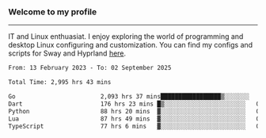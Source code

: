 ### Welcome to my profile

---

IT and Linux enthuasiat. I enjoy exploring the world of programming and desktop Linux configuring and customization. You can find my configs and scripts for Sway and Hyprland [here](https://github.com/uroborosq/mess-of-linux-configurations).

<!-- <div display="block">
 	<img align="left" width="48%" alt="isocalendar" src=".github/metrics/isocalendar_metrics.svg" />
	<img align="center" width="48%" alt="contributions" src=".github/metrics/contributions_metrics.svg" />
	<img align="center" alt="languages" src=".github/metrics/languages_metrics.svg" />
</div> -->

<!-- ![](https://komarev.com/ghpvc/?username=uroborosq&color=success&style=flat-square) -->
<!-- [](https://img.shields.io/github/last-commit/uroborosq/uroborosq?label=Profile%20updated&style=flat-square) -->

<!--START_SECTION:waka-->

```txt
From: 13 February 2023 - To: 02 September 2025

Total Time: 2,995 hrs 43 mins

Go                        2,093 hrs 37 mins█████████████████▒░░░░░░░   69.30 %
Dart                      176 hrs 23 mins █▒░░░░░░░░░░░░░░░░░░░░░░░   05.84 %
Python                    88 hrs 20 mins  ▓░░░░░░░░░░░░░░░░░░░░░░░░   02.92 %
Lua                       87 hrs 49 mins  ▓░░░░░░░░░░░░░░░░░░░░░░░░   02.91 %
TypeScript                77 hrs 6 mins   ▓░░░░░░░░░░░░░░░░░░░░░░░░   02.55 %
```

<!--END_SECTION:waka-->
